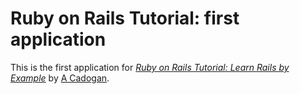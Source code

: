 # Ruby on Rails Tutorial: first application
This is the first application for
[*Ruby on Rails Tutorial: Learn Rails by Example*](http://railstutorial.org/)
by [A Cadogan](http://kbi-europe.com.com/).
